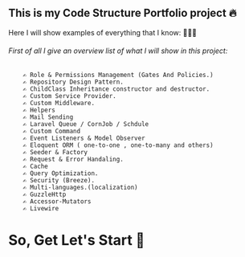 ## This is my Code Structure Portfolio project 🔥
Here I will show examples of everything that I know: 📢📢📢
 
   ###### First of all I give an overview list of what I will show in this project:
        ✍️ Role & Permissions Management (Gates And Policies.)
        ✍️ Repository Design Pattern.
        ✍️ ChildClass Inheritance constructor and destructor.
        ✍️ Custom Service Provider.
        ✍️ Custom Middleware.
        ✍️ Helpers
        ✍️ Mail Sending
        ✍️ Laravel Queue / CornJob / Schdule
        ✍️ Custom Command
        ✍️ Event Listeners & Model Observer         
        ✍️ Eloquent ORM ( one-to-one , one-to-many and others)
        ✍️ Seeder & Factory
        ✍️ Request & Error Handaling.
        ✍️ Cache
        ✍️ Query Optimization. 
        ✍️ Security (Breeze).
        ✍️ Multi-languages.(localization)
        ✍️ GuzzleHttp
        ✍️ Accessor-Mutators
        ✍️ Livewire
# So, Get Let's Start 🎉
